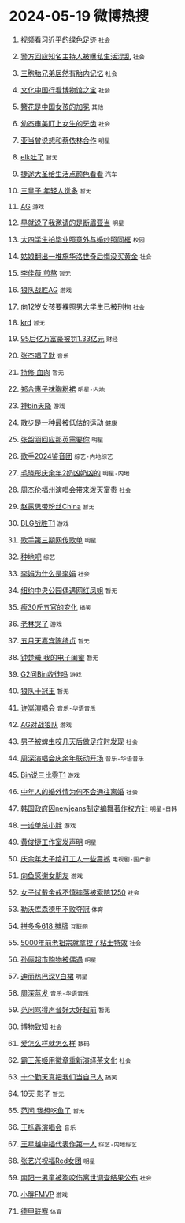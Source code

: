 # 2024-05-19 微博热搜 
1. [视频看习近平的绿色足迹](https://m.weibo.cn/search?containerid=100103type%3D1%26t%3D10%26q%3D%23%E8%A7%86%E9%A2%91%E7%9C%8B%E4%B9%A0%E8%BF%91%E5%B9%B3%E7%9A%84%E7%BB%BF%E8%89%B2%E8%B6%B3%E8%BF%B9%23&stream_entry_id=51&isnewpage=1&extparam=seat%3D1%26dgr%3D0%26filter_type%3Drealtimehot%26stream_entry_id%3D51%26c_type%3D51%26pos%3D0%26cate%3D10103%26q%3D%2523%25E8%25A7%2586%25E9%25A2%2591%25E7%259C%258B%25E4%25B9%25A0%25E8%25BF%2591%25E5%25B9%25B3%25E7%259A%2584%25E7%25BB%25BF%25E8%2589%25B2%25E8%25B6%25B3%25E8%25BF%25B9%2523%26display_time%3D1716055947%26pre_seqid%3D171605594784693000594) `社会` 

2. [警方回应知名主持人被曝私生活混乱](https://m.weibo.cn/search?containerid=100103type%3D1%26t%3D10%26q%3D%23%E8%AD%A6%E6%96%B9%E5%9B%9E%E5%BA%94%E7%9F%A5%E5%90%8D%E4%B8%BB%E6%8C%81%E4%BA%BA%E8%A2%AB%E6%9B%9D%E7%A7%81%E7%94%9F%E6%B4%BB%E6%B7%B7%E4%B9%B1%23&stream_entry_id=31&isnewpage=1&extparam=seat%3D1%26dgr%3D0%26flag%3D2%26realpos%3D1%26stream_entry_id%3D31%26filter_type%3Drealtimehot%26lcate%3D5001%26c_type%3D31%26cate%3D5001%26band_rank%3D1%26pos%3D0%26q%3D%2523%25E8%25AD%25A6%25E6%2596%25B9%25E5%259B%259E%25E5%25BA%2594%25E7%259F%25A5%25E5%2590%258D%25E4%25B8%25BB%25E6%258C%2581%25E4%25BA%25BA%25E8%25A2%25AB%25E6%259B%259D%25E7%25A7%2581%25E7%2594%259F%25E6%25B4%25BB%25E6%25B7%25B7%25E4%25B9%25B1%2523%26display_time%3D1716055947%26pre_seqid%3D171605594784693000594) `社会` 

3. [三胞胎兄弟居然有胎内记忆](https://m.weibo.cn/search?containerid=100103type%3D1%26t%3D10%26q%3D%23%E4%B8%89%E8%83%9E%E8%83%8E%E5%85%84%E5%BC%9F%E5%B1%85%E7%84%B6%E6%9C%89%E8%83%8E%E5%86%85%E8%AE%B0%E5%BF%86%23&stream_entry_id=31&isnewpage=1&extparam=seat%3D1%26dgr%3D0%26flag%3D2%26realpos%3D2%26stream_entry_id%3D31%26filter_type%3Drealtimehot%26lcate%3D5001%26c_type%3D31%26cate%3D5001%26band_rank%3D2%26pos%3D1%26q%3D%2523%25E4%25B8%2589%25E8%2583%259E%25E8%2583%258E%25E5%2585%2584%25E5%25BC%259F%25E5%25B1%2585%25E7%2584%25B6%25E6%259C%2589%25E8%2583%258E%25E5%2586%2585%25E8%25AE%25B0%25E5%25BF%2586%2523%26display_time%3D1716055947%26pre_seqid%3D171605594784693000594) `社会` 

4. [文化中国行看博物馆之宝](https://m.weibo.cn/search?containerid=100103type%3D1%26t%3D10%26q%3D%23%E6%96%87%E5%8C%96%E4%B8%AD%E5%9B%BD%E8%A1%8C%E7%9C%8B%E5%8D%9A%E7%89%A9%E9%A6%86%E4%B9%8B%E5%AE%9D%23&stream_entry_id=31&isnewpage=1&extparam=seat%3D1%26dgr%3D0%26flag%3D0%26realpos%3D3%26stream_entry_id%3D31%26filter_type%3Drealtimehot%26lcate%3D5001%26c_type%3D31%26cate%3D5001%26band_rank%3D3%26pos%3D2%26q%3D%2523%25E6%2596%2587%25E5%258C%2596%25E4%25B8%25AD%25E5%259B%25BD%25E8%25A1%258C%25E7%259C%258B%25E5%258D%259A%25E7%2589%25A9%25E9%25A6%2586%25E4%25B9%258B%25E5%25AE%259D%2523%26display_time%3D1716055947%26pre_seqid%3D171605594784693000594) `社会` 

5. [簪花是中国女孩的加冕](https://m.weibo.cn/search?containerid=100103type%3D1%26t%3D10%26q%3D%23%E7%B0%AA%E8%8A%B1%E6%98%AF%E4%B8%AD%E5%9B%BD%E5%A5%B3%E5%AD%A9%E7%9A%84%E5%8A%A0%E5%86%95%23&stream_entry_id=31&isnewpage=1&extparam=seat%3D1%26is_ad_pos%3D1%26adid%3D237194%26dgr%3D0%26topic_ad%3D1%26stream_entry_id%3D31%26filter_type%3Drealtimehot%26lcate%3D5001%26c_type%3D31%26cate%3D5001%26band_rank%3D4%26pos%3D3%26q%3D%2523%25E7%25B0%25AA%25E8%258A%25B1%25E6%2598%25AF%25E4%25B8%25AD%25E5%259B%25BD%25E5%25A5%25B3%25E5%25AD%25A9%25E7%259A%2584%25E5%258A%25A0%25E5%2586%2595%2523%26display_time%3D1716055947%26pre_seqid%3D171605594784693000594) `其他` 

6. [幼态审美盯上女生的牙齿](https://m.weibo.cn/search?containerid=100103type%3D1%26t%3D10%26q%3D%23%E5%B9%BC%E6%80%81%E5%AE%A1%E7%BE%8E%E7%9B%AF%E4%B8%8A%E5%A5%B3%E7%94%9F%E7%9A%84%E7%89%99%E9%BD%BF%23&stream_entry_id=31&isnewpage=1&extparam=seat%3D1%26dgr%3D0%26flag%3D2%26realpos%3D4%26stream_entry_id%3D31%26filter_type%3Drealtimehot%26lcate%3D5001%26c_type%3D31%26cate%3D5001%26band_rank%3D4%26pos%3D4%26q%3D%2523%25E5%25B9%25BC%25E6%2580%2581%25E5%25AE%25A1%25E7%25BE%258E%25E7%259B%25AF%25E4%25B8%258A%25E5%25A5%25B3%25E7%2594%259F%25E7%259A%2584%25E7%2589%2599%25E9%25BD%25BF%2523%26display_time%3D1716055947%26pre_seqid%3D171605594784693000594) `社会` 

7. [亚当曾说想和蔡依林合作](https://m.weibo.cn/search?containerid=100103type%3D1%26t%3D10%26q%3D%23%E4%BA%9A%E5%BD%93%E6%9B%BE%E8%AF%B4%E6%83%B3%E5%92%8C%E8%94%A1%E4%BE%9D%E6%9E%97%E5%90%88%E4%BD%9C%23&stream_entry_id=31&isnewpage=1&extparam=seat%3D1%26dgr%3D0%26flag%3D1%26realpos%3D5%26stream_entry_id%3D31%26filter_type%3Drealtimehot%26lcate%3D5001%26c_type%3D31%26cate%3D5001%26band_rank%3D5%26pos%3D5%26q%3D%2523%25E4%25BA%259A%25E5%25BD%2593%25E6%259B%25BE%25E8%25AF%25B4%25E6%2583%25B3%25E5%2592%258C%25E8%2594%25A1%25E4%25BE%259D%25E6%259E%2597%25E5%2590%2588%25E4%25BD%259C%2523%26display_time%3D1716055947%26pre_seqid%3D171605594784693000594) `明星` 

8. [elk吐了](https://m.weibo.cn/search?containerid=100103type%3D1%26t%3D10%26q%3Delk%E5%90%90%E4%BA%86&stream_entry_id=31&isnewpage=1&extparam=seat%3D1%26dgr%3D0%26flag%3D2%26realpos%3D6%26stream_entry_id%3D31%26filter_type%3Drealtimehot%26lcate%3D5001%26c_type%3D31%26cate%3D5001%26band_rank%3D6%26pos%3D6%26q%3Delk%25E5%2590%2590%25E4%25BA%2586%26display_time%3D1716055947%26pre_seqid%3D171605594784693000594) `暂无` 

9. [捷途大圣给生活点颜色看看](https://m.weibo.cn/search?containerid=100103type%3D1%26t%3D10%26q%3D%23%E6%8D%B7%E9%80%94%E5%A4%A7%E5%9C%A3%E7%BB%99%E7%94%9F%E6%B4%BB%E7%82%B9%E9%A2%9C%E8%89%B2%E7%9C%8B%E7%9C%8B%23&stream_entry_id=31&isnewpage=1&extparam=seat%3D1%26is_ad_pos%3D1%26adid%3D236985%26dgr%3D0%26topic_ad%3D1%26stream_entry_id%3D31%26filter_type%3Drealtimehot%26lcate%3D5001%26c_type%3D31%26cate%3D5001%26band_rank%3D7%26pos%3D7%26q%3D%2523%25E6%258D%25B7%25E9%2580%2594%25E5%25A4%25A7%25E5%259C%25A3%25E7%25BB%2599%25E7%2594%259F%25E6%25B4%25BB%25E7%2582%25B9%25E9%25A2%259C%25E8%2589%25B2%25E7%259C%258B%25E7%259C%258B%2523%26display_time%3D1716055947%26pre_seqid%3D171605594784693000594) `汽车` 

10. [三皇子 年轻人觉多](https://m.weibo.cn/search?containerid=100103type%3D1%26t%3D10%26q%3D%E4%B8%89%E7%9A%87%E5%AD%90+%E5%B9%B4%E8%BD%BB%E4%BA%BA%E8%A7%89%E5%A4%9A&stream_entry_id=31&isnewpage=1&extparam=seat%3D1%26dgr%3D0%26flag%3D1%26realpos%3D7%26stream_entry_id%3D31%26filter_type%3Drealtimehot%26lcate%3D5001%26c_type%3D31%26cate%3D5001%26band_rank%3D7%26pos%3D8%26q%3D%25E4%25B8%2589%25E7%259A%2587%25E5%25AD%2590%2520%25E5%25B9%25B4%25E8%25BD%25BB%25E4%25BA%25BA%25E8%25A7%2589%25E5%25A4%259A%26display_time%3D1716055947%26pre_seqid%3D171605594784693000594) `暂无` 

11. [AG](https://m.weibo.cn/search?containerid=100103type%3D1%26t%3D10%26q%3DAG&stream_entry_id=31&isnewpage=1&extparam=seat%3D1%26dgr%3D0%26flag%3D0%26realpos%3D8%26stream_entry_id%3D31%26filter_type%3Drealtimehot%26lcate%3D5001%26c_type%3D31%26cate%3D5001%26band_rank%3D8%26pos%3D9%26q%3DAG%26display_time%3D1716055947%26pre_seqid%3D171605594784693000594) `游戏` 

12. [早就说了我邀请的是断眉亚当](https://m.weibo.cn/search?containerid=100103type%3D1%26t%3D10%26q%3D%23%E6%97%A9%E5%B0%B1%E8%AF%B4%E4%BA%86%E6%88%91%E9%82%80%E8%AF%B7%E7%9A%84%E6%98%AF%E6%96%AD%E7%9C%89%E4%BA%9A%E5%BD%93%23&stream_entry_id=31&isnewpage=1&extparam=seat%3D1%26dgr%3D0%26flag%3D2%26realpos%3D9%26stream_entry_id%3D31%26filter_type%3Drealtimehot%26lcate%3D5001%26c_type%3D31%26cate%3D5001%26band_rank%3D9%26pos%3D10%26q%3D%2523%25E6%2597%25A9%25E5%25B0%25B1%25E8%25AF%25B4%25E4%25BA%2586%25E6%2588%2591%25E9%2582%2580%25E8%25AF%25B7%25E7%259A%2584%25E6%2598%25AF%25E6%2596%25AD%25E7%259C%2589%25E4%25BA%259A%25E5%25BD%2593%2523%26display_time%3D1716055947%26pre_seqid%3D171605594784693000594) `明星` 

13. [大四学生拍毕业照意外与婚纱照同框](https://m.weibo.cn/search?containerid=100103type%3D1%26t%3D10%26q%3D%23%E5%A4%A7%E5%9B%9B%E5%AD%A6%E7%94%9F%E6%8B%8D%E6%AF%95%E4%B8%9A%E7%85%A7%E6%84%8F%E5%A4%96%E4%B8%8E%E5%A9%9A%E7%BA%B1%E7%85%A7%E5%90%8C%E6%A1%86%23&stream_entry_id=31&isnewpage=1&extparam=seat%3D1%26dgr%3D0%26flag%3D32768%26realpos%3D10%26stream_entry_id%3D31%26filter_type%3Drealtimehot%26lcate%3D5001%26c_type%3D31%26cate%3D5001%26band_rank%3D10%26pos%3D11%26q%3D%2523%25E5%25A4%25A7%25E5%259B%259B%25E5%25AD%25A6%25E7%2594%259F%25E6%258B%258D%25E6%25AF%2595%25E4%25B8%259A%25E7%2585%25A7%25E6%2584%258F%25E5%25A4%2596%25E4%25B8%258E%25E5%25A9%259A%25E7%25BA%25B1%25E7%2585%25A7%25E5%2590%258C%25E6%25A1%2586%2523%26display_time%3D1716055947%26pre_seqid%3D171605594784693000594) `校园` 

14. [姑娘翻出一堆施华洛世奇后悔没买黄金](https://m.weibo.cn/search?containerid=100103type%3D1%26t%3D10%26q%3D%23%E5%A7%91%E5%A8%98%E7%BF%BB%E5%87%BA%E4%B8%80%E5%A0%86%E6%96%BD%E5%8D%8E%E6%B4%9B%E4%B8%96%E5%A5%87%E5%90%8E%E6%82%94%E6%B2%A1%E4%B9%B0%E9%BB%84%E9%87%91%23&stream_entry_id=31&isnewpage=1&extparam=seat%3D1%26dgr%3D0%26flag%3D1%26realpos%3D11%26stream_entry_id%3D31%26filter_type%3Drealtimehot%26lcate%3D5001%26c_type%3D31%26cate%3D5001%26band_rank%3D11%26pos%3D12%26q%3D%2523%25E5%25A7%2591%25E5%25A8%2598%25E7%25BF%25BB%25E5%2587%25BA%25E4%25B8%2580%25E5%25A0%2586%25E6%2596%25BD%25E5%258D%258E%25E6%25B4%259B%25E4%25B8%2596%25E5%25A5%2587%25E5%2590%258E%25E6%2582%2594%25E6%25B2%25A1%25E4%25B9%25B0%25E9%25BB%2584%25E9%2587%2591%2523%26display_time%3D1716055947%26pre_seqid%3D171605594784693000594) `社会` 

15. [李佳薇 煎熬](https://m.weibo.cn/search?containerid=100103type%3D1%26t%3D10%26q%3D%E6%9D%8E%E4%BD%B3%E8%96%87+%E7%85%8E%E7%86%AC&stream_entry_id=31&isnewpage=1&extparam=seat%3D1%26dgr%3D0%26flag%3D1%26realpos%3D12%26stream_entry_id%3D31%26filter_type%3Drealtimehot%26lcate%3D5001%26c_type%3D31%26cate%3D5001%26band_rank%3D12%26pos%3D13%26q%3D%25E6%259D%258E%25E4%25BD%25B3%25E8%2596%2587%2520%25E7%2585%258E%25E7%2586%25AC%26display_time%3D1716055947%26pre_seqid%3D171605594784693000594) `暂无` 

16. [狼队战胜AG](https://m.weibo.cn/search?containerid=100103type%3D1%26t%3D10%26q%3D%23%E7%8B%BC%E9%98%9F%E6%88%98%E8%83%9CAG%23&stream_entry_id=31&isnewpage=1&extparam=seat%3D1%26dgr%3D0%26flag%3D0%26realpos%3D13%26stream_entry_id%3D31%26filter_type%3Drealtimehot%26lcate%3D5001%26c_type%3D31%26cate%3D5001%26band_rank%3D13%26pos%3D14%26q%3D%2523%25E7%258B%25BC%25E9%2598%259F%25E6%2588%2598%25E8%2583%259CAG%2523%26display_time%3D1716055947%26pre_seqid%3D171605594784693000594) `游戏` 

17. [向12岁女孩要裸照男大学生已被刑拘](https://m.weibo.cn/search?containerid=100103type%3D1%26t%3D10%26q%3D%23%E5%90%9112%E5%B2%81%E5%A5%B3%E5%AD%A9%E8%A6%81%E8%A3%B8%E7%85%A7%E7%94%B7%E5%A4%A7%E5%AD%A6%E7%94%9F%E5%B7%B2%E8%A2%AB%E5%88%91%E6%8B%98%23&stream_entry_id=31&isnewpage=1&extparam=seat%3D1%26dgr%3D0%26flag%3D0%26realpos%3D14%26stream_entry_id%3D31%26filter_type%3Drealtimehot%26lcate%3D5001%26c_type%3D31%26cate%3D5001%26band_rank%3D14%26pos%3D15%26q%3D%2523%25E5%2590%259112%25E5%25B2%2581%25E5%25A5%25B3%25E5%25AD%25A9%25E8%25A6%2581%25E8%25A3%25B8%25E7%2585%25A7%25E7%2594%25B7%25E5%25A4%25A7%25E5%25AD%25A6%25E7%2594%259F%25E5%25B7%25B2%25E8%25A2%25AB%25E5%2588%2591%25E6%258B%2598%2523%26display_time%3D1716055947%26pre_seqid%3D171605594784693000594) `社会` 

18. [krd](https://m.weibo.cn/search?containerid=100103type%3D1%26t%3D10%26q%3Dkrd&stream_entry_id=31&isnewpage=1&extparam=seat%3D1%26dgr%3D0%26flag%3D0%26realpos%3D15%26stream_entry_id%3D31%26filter_type%3Drealtimehot%26lcate%3D5001%26c_type%3D31%26cate%3D5001%26band_rank%3D15%26pos%3D16%26q%3Dkrd%26display_time%3D1716055947%26pre_seqid%3D171605594784693000594) `暂无` 

19. [95后亿万富豪被罚1.33亿元](https://m.weibo.cn/search?containerid=100103type%3D1%26t%3D10%26q%3D%2395%E5%90%8E%E4%BA%BF%E4%B8%87%E5%AF%8C%E8%B1%AA%E8%A2%AB%E7%BD%9A1.33%E4%BA%BF%E5%85%83%23&stream_entry_id=31&isnewpage=1&extparam=seat%3D1%26dgr%3D0%26flag%3D2%26realpos%3D16%26stream_entry_id%3D31%26filter_type%3Drealtimehot%26lcate%3D5001%26c_type%3D31%26cate%3D5001%26band_rank%3D16%26pos%3D17%26q%3D%252395%25E5%2590%258E%25E4%25BA%25BF%25E4%25B8%2587%25E5%25AF%258C%25E8%25B1%25AA%25E8%25A2%25AB%25E7%25BD%259A1.33%25E4%25BA%25BF%25E5%2585%2583%2523%26display_time%3D1716055947%26pre_seqid%3D171605594784693000594) `财经` 

20. [张杰唱了默](https://m.weibo.cn/search?containerid=100103type%3D1%26t%3D10%26q%3D%23%E5%BC%A0%E6%9D%B0%E5%94%B1%E4%BA%86%E9%BB%98%23&stream_entry_id=31&isnewpage=1&extparam=seat%3D1%26dgr%3D0%26flag%3D0%26realpos%3D17%26stream_entry_id%3D31%26filter_type%3Drealtimehot%26lcate%3D5001%26c_type%3D31%26cate%3D5001%26band_rank%3D17%26pos%3D18%26q%3D%2523%25E5%25BC%25A0%25E6%259D%25B0%25E5%2594%25B1%25E4%25BA%2586%25E9%25BB%2598%2523%26display_time%3D1716055947%26pre_seqid%3D171605594784693000594) `音乐` 

21. [持修 血肉](https://m.weibo.cn/search?containerid=100103type%3D1%26t%3D10%26q%3D%E6%8C%81%E4%BF%AE+%E8%A1%80%E8%82%89&stream_entry_id=31&isnewpage=1&extparam=seat%3D1%26dgr%3D0%26flag%3D1%26realpos%3D18%26stream_entry_id%3D31%26filter_type%3Drealtimehot%26lcate%3D5001%26c_type%3D31%26cate%3D5001%26band_rank%3D18%26pos%3D19%26q%3D%25E6%258C%2581%25E4%25BF%25AE%2520%25E8%25A1%2580%25E8%2582%2589%26display_time%3D1716055947%26pre_seqid%3D171605594784693000594) `暂无` 

22. [郑合惠子抹胸粉裙](https://m.weibo.cn/search?containerid=100103type%3D1%26t%3D10%26q%3D%23%E9%83%91%E5%90%88%E6%83%A0%E5%AD%90%E6%8A%B9%E8%83%B8%E7%B2%89%E8%A3%99%23&stream_entry_id=31&isnewpage=1&extparam=seat%3D1%26dgr%3D0%26flag%3D1%26realpos%3D19%26stream_entry_id%3D31%26filter_type%3Drealtimehot%26lcate%3D5001%26c_type%3D31%26cate%3D5001%26band_rank%3D19%26pos%3D20%26q%3D%2523%25E9%2583%2591%25E5%2590%2588%25E6%2583%25A0%25E5%25AD%2590%25E6%258A%25B9%25E8%2583%25B8%25E7%25B2%2589%25E8%25A3%2599%2523%26display_time%3D1716055947%26pre_seqid%3D171605594784693000594) `明星-内地` 

23. [神bin天降](https://m.weibo.cn/search?containerid=100103type%3D1%26t%3D10%26q%3D%E7%A5%9Ebin%E5%A4%A9%E9%99%8D&stream_entry_id=31&isnewpage=1&extparam=seat%3D1%26dgr%3D0%26flag%3D0%26realpos%3D20%26stream_entry_id%3D31%26filter_type%3Drealtimehot%26lcate%3D5001%26c_type%3D31%26cate%3D5001%26band_rank%3D20%26pos%3D21%26q%3D%25E7%25A5%259Ebin%25E5%25A4%25A9%25E9%2599%258D%26display_time%3D1716055947%26pre_seqid%3D171605594784693000594) `游戏` 

24. [散步是一种最被低估的运动](https://m.weibo.cn/search?containerid=100103type%3D1%26t%3D10%26q%3D%23%E6%95%A3%E6%AD%A5%E6%98%AF%E4%B8%80%E7%A7%8D%E6%9C%80%E8%A2%AB%E4%BD%8E%E4%BC%B0%E7%9A%84%E8%BF%90%E5%8A%A8%23&stream_entry_id=31&isnewpage=1&extparam=seat%3D1%26dgr%3D0%26flag%3D1%26realpos%3D21%26stream_entry_id%3D31%26filter_type%3Drealtimehot%26lcate%3D5001%26c_type%3D31%26cate%3D5001%26band_rank%3D21%26pos%3D22%26q%3D%2523%25E6%2595%25A3%25E6%25AD%25A5%25E6%2598%25AF%25E4%25B8%2580%25E7%25A7%258D%25E6%259C%2580%25E8%25A2%25AB%25E4%25BD%258E%25E4%25BC%25B0%25E7%259A%2584%25E8%25BF%2590%25E5%258A%25A8%2523%26display_time%3D1716055947%26pre_seqid%3D171605594784693000594) `健康` 

25. [张韶涵回应那英需要你](https://m.weibo.cn/search?containerid=100103type%3D1%26t%3D10%26q%3D%23%E5%BC%A0%E9%9F%B6%E6%B6%B5%E5%9B%9E%E5%BA%94%E9%82%A3%E8%8B%B1%E9%9C%80%E8%A6%81%E4%BD%A0%23&stream_entry_id=31&isnewpage=1&extparam=seat%3D1%26dgr%3D0%26flag%3D2%26realpos%3D22%26stream_entry_id%3D31%26filter_type%3Drealtimehot%26lcate%3D5001%26c_type%3D31%26cate%3D5001%26band_rank%3D22%26pos%3D23%26q%3D%2523%25E5%25BC%25A0%25E9%259F%25B6%25E6%25B6%25B5%25E5%259B%259E%25E5%25BA%2594%25E9%2582%25A3%25E8%258B%25B1%25E9%259C%2580%25E8%25A6%2581%25E4%25BD%25A0%2523%26display_time%3D1716055947%26pre_seqid%3D171605594784693000594) `明星` 

26. [歌手2024鉴音团](https://m.weibo.cn/search?containerid=100103type%3D1%26t%3D10%26q%3D%E6%AD%8C%E6%89%8B2024%E9%89%B4%E9%9F%B3%E5%9B%A2&stream_entry_id=31&isnewpage=1&extparam=seat%3D1%26dgr%3D0%26flag%3D1%26realpos%3D23%26stream_entry_id%3D31%26filter_type%3Drealtimehot%26lcate%3D5001%26c_type%3D31%26cate%3D5001%26band_rank%3D23%26pos%3D24%26q%3D%25E6%25AD%258C%25E6%2589%258B2024%25E9%2589%25B4%25E9%259F%25B3%25E5%259B%25A2%26display_time%3D1716055947%26pre_seqid%3D171605594784693000594) `综艺-内地综艺` 

27. [毛晓彤庆余年2奶凶奶凶的](https://m.weibo.cn/search?containerid=100103type%3D1%26t%3D10%26q%3D%23%E6%AF%9B%E6%99%93%E5%BD%A4%E5%BA%86%E4%BD%99%E5%B9%B42%E5%A5%B6%E5%87%B6%E5%A5%B6%E5%87%B6%E7%9A%84%23&stream_entry_id=31&isnewpage=1&extparam=seat%3D1%26dgr%3D0%26flag%3D2%26realpos%3D24%26stream_entry_id%3D31%26filter_type%3Drealtimehot%26lcate%3D5001%26c_type%3D31%26cate%3D5001%26band_rank%3D24%26pos%3D25%26q%3D%2523%25E6%25AF%259B%25E6%2599%2593%25E5%25BD%25A4%25E5%25BA%2586%25E4%25BD%2599%25E5%25B9%25B42%25E5%25A5%25B6%25E5%2587%25B6%25E5%25A5%25B6%25E5%2587%25B6%25E7%259A%2584%2523%26display_time%3D1716055947%26pre_seqid%3D171605594784693000594) `明星-内地` 

28. [周杰伦福州演唱会带来泼天富贵](https://m.weibo.cn/search?containerid=100103type%3D1%26t%3D10%26q%3D%23%E5%91%A8%E6%9D%B0%E4%BC%A6%E7%A6%8F%E5%B7%9E%E6%BC%94%E5%94%B1%E4%BC%9A%E5%B8%A6%E6%9D%A5%E6%B3%BC%E5%A4%A9%E5%AF%8C%E8%B4%B5%23&stream_entry_id=31&isnewpage=1&extparam=seat%3D1%26dgr%3D0%26flag%3D0%26realpos%3D25%26stream_entry_id%3D31%26filter_type%3Drealtimehot%26lcate%3D5001%26c_type%3D31%26cate%3D5001%26band_rank%3D25%26pos%3D26%26q%3D%2523%25E5%2591%25A8%25E6%259D%25B0%25E4%25BC%25A6%25E7%25A6%258F%25E5%25B7%259E%25E6%25BC%2594%25E5%2594%25B1%25E4%25BC%259A%25E5%25B8%25A6%25E6%259D%25A5%25E6%25B3%25BC%25E5%25A4%25A9%25E5%25AF%258C%25E8%25B4%25B5%2523%26display_time%3D1716055947%26pre_seqid%3D171605594784693000594) `社会` 

29. [赵露思带粉丝China](https://m.weibo.cn/search?containerid=100103type%3D1%26t%3D10%26q%3D%23%E8%B5%B5%E9%9C%B2%E6%80%9D%E5%B8%A6%E7%B2%89%E4%B8%9DChina%23&stream_entry_id=31&isnewpage=1&extparam=seat%3D1%26dgr%3D0%26flag%3D0%26realpos%3D26%26stream_entry_id%3D31%26filter_type%3Drealtimehot%26lcate%3D5001%26c_type%3D31%26cate%3D5001%26band_rank%3D26%26pos%3D27%26q%3D%2523%25E8%25B5%25B5%25E9%259C%25B2%25E6%2580%259D%25E5%25B8%25A6%25E7%25B2%2589%25E4%25B8%259DChina%2523%26display_time%3D1716055947%26pre_seqid%3D171605594784693000594) `暂无` 

30. [BLG战胜T1](https://m.weibo.cn/search?containerid=100103type%3D1%26t%3D10%26q%3D%23BLG%E6%88%98%E8%83%9CT1%23&stream_entry_id=31&isnewpage=1&extparam=seat%3D1%26dgr%3D0%26flag%3D0%26realpos%3D27%26stream_entry_id%3D31%26filter_type%3Drealtimehot%26lcate%3D5001%26c_type%3D31%26cate%3D5001%26band_rank%3D27%26pos%3D28%26q%3D%2523BLG%25E6%2588%2598%25E8%2583%259CT1%2523%26display_time%3D1716055947%26pre_seqid%3D171605594784693000594) `游戏` 

31. [歌手第三期网传歌单](https://m.weibo.cn/search?containerid=100103type%3D1%26t%3D10%26q%3D%23%E6%AD%8C%E6%89%8B%E7%AC%AC%E4%B8%89%E6%9C%9F%E7%BD%91%E4%BC%A0%E6%AD%8C%E5%8D%95%23&stream_entry_id=31&isnewpage=1&extparam=seat%3D1%26dgr%3D0%26flag%3D0%26realpos%3D28%26stream_entry_id%3D31%26filter_type%3Drealtimehot%26lcate%3D5001%26c_type%3D31%26cate%3D5001%26band_rank%3D28%26pos%3D29%26q%3D%2523%25E6%25AD%258C%25E6%2589%258B%25E7%25AC%25AC%25E4%25B8%2589%25E6%259C%259F%25E7%25BD%2591%25E4%25BC%25A0%25E6%25AD%258C%25E5%258D%2595%2523%26display_time%3D1716055947%26pre_seqid%3D171605594784693000594) `明星` 

32. [种地吧](https://m.weibo.cn/search?containerid=100103type%3D1%26t%3D10%26q%3D%E7%A7%8D%E5%9C%B0%E5%90%A7&stream_entry_id=31&isnewpage=1&extparam=seat%3D1%26dgr%3D0%26flag%3D0%26realpos%3D29%26stream_entry_id%3D31%26filter_type%3Drealtimehot%26lcate%3D5001%26c_type%3D31%26cate%3D5001%26band_rank%3D29%26pos%3D30%26q%3D%25E7%25A7%258D%25E5%259C%25B0%25E5%2590%25A7%26display_time%3D1716055947%26pre_seqid%3D171605594784693000594) `综艺` 

33. [李娟为什么是李娟](https://m.weibo.cn/search?containerid=100103type%3D1%26t%3D10%26q%3D%23%E6%9D%8E%E5%A8%9F%E4%B8%BA%E4%BB%80%E4%B9%88%E6%98%AF%E6%9D%8E%E5%A8%9F%23&stream_entry_id=31&isnewpage=1&extparam=seat%3D1%26dgr%3D0%26flag%3D0%26realpos%3D30%26stream_entry_id%3D31%26filter_type%3Drealtimehot%26lcate%3D5001%26c_type%3D31%26cate%3D5001%26band_rank%3D30%26pos%3D31%26q%3D%2523%25E6%259D%258E%25E5%25A8%259F%25E4%25B8%25BA%25E4%25BB%2580%25E4%25B9%2588%25E6%2598%25AF%25E6%259D%258E%25E5%25A8%259F%2523%26display_time%3D1716055947%26pre_seqid%3D171605594784693000594) `社会` 

34. [纽约中央公园偶遇网红凤姐](https://m.weibo.cn/search?containerid=100103type%3D1%26t%3D10%26q%3D%23%E7%BA%BD%E7%BA%A6%E4%B8%AD%E5%A4%AE%E5%85%AC%E5%9B%AD%E5%81%B6%E9%81%87%E7%BD%91%E7%BA%A2%E5%87%A4%E5%A7%90%23&stream_entry_id=31&isnewpage=1&extparam=seat%3D1%26dgr%3D0%26flag%3D1%26realpos%3D31%26stream_entry_id%3D31%26filter_type%3Drealtimehot%26lcate%3D5001%26c_type%3D31%26cate%3D5001%26band_rank%3D31%26pos%3D32%26q%3D%2523%25E7%25BA%25BD%25E7%25BA%25A6%25E4%25B8%25AD%25E5%25A4%25AE%25E5%2585%25AC%25E5%259B%25AD%25E5%2581%25B6%25E9%2581%2587%25E7%25BD%2591%25E7%25BA%25A2%25E5%2587%25A4%25E5%25A7%2590%2523%26display_time%3D1716055947%26pre_seqid%3D171605594784693000594) `暂无` 

35. [瘦30斤五官的变化](https://m.weibo.cn/search?containerid=100103type%3D1%26t%3D10%26q%3D%23%E7%98%A630%E6%96%A4%E4%BA%94%E5%AE%98%E7%9A%84%E5%8F%98%E5%8C%96%23&stream_entry_id=31&isnewpage=1&extparam=seat%3D1%26dgr%3D0%26flag%3D0%26realpos%3D32%26stream_entry_id%3D31%26filter_type%3Drealtimehot%26lcate%3D5001%26c_type%3D31%26cate%3D5001%26band_rank%3D32%26pos%3D33%26q%3D%2523%25E7%2598%25A630%25E6%2596%25A4%25E4%25BA%2594%25E5%25AE%2598%25E7%259A%2584%25E5%258F%2598%25E5%258C%2596%2523%26display_time%3D1716055947%26pre_seqid%3D171605594784693000594) `搞笑` 

36. [老林哭了](https://m.weibo.cn/search?containerid=100103type%3D1%26t%3D10%26q%3D%E8%80%81%E6%9E%97%E5%93%AD%E4%BA%86&stream_entry_id=31&isnewpage=1&extparam=seat%3D1%26dgr%3D0%26flag%3D0%26realpos%3D33%26stream_entry_id%3D31%26filter_type%3Drealtimehot%26lcate%3D5001%26c_type%3D31%26cate%3D5001%26band_rank%3D33%26pos%3D34%26q%3D%25E8%2580%2581%25E6%259E%2597%25E5%2593%25AD%25E4%25BA%2586%26display_time%3D1716055947%26pre_seqid%3D171605594784693000594) `游戏` 

37. [五月天嘉宾陈绮贞](https://m.weibo.cn/search?containerid=100103type%3D1%26t%3D10%26q%3D%E4%BA%94%E6%9C%88%E5%A4%A9%E5%98%89%E5%AE%BE%E9%99%88%E7%BB%AE%E8%B4%9E&stream_entry_id=31&isnewpage=1&extparam=seat%3D1%26dgr%3D0%26flag%3D0%26realpos%3D34%26stream_entry_id%3D31%26filter_type%3Drealtimehot%26lcate%3D5001%26c_type%3D31%26cate%3D5001%26band_rank%3D34%26pos%3D35%26q%3D%25E4%25BA%2594%25E6%259C%2588%25E5%25A4%25A9%25E5%2598%2589%25E5%25AE%25BE%25E9%2599%2588%25E7%25BB%25AE%25E8%25B4%259E%26display_time%3D1716055947%26pre_seqid%3D171605594784693000594) `暂无` 

38. [钟楚曦 我的电子闺蜜](https://m.weibo.cn/search?containerid=100103type%3D1%26t%3D10%26q%3D%E9%92%9F%E6%A5%9A%E6%9B%A6+%E6%88%91%E7%9A%84%E7%94%B5%E5%AD%90%E9%97%BA%E8%9C%9C&stream_entry_id=31&isnewpage=1&extparam=seat%3D1%26dgr%3D0%26flag%3D0%26realpos%3D35%26stream_entry_id%3D31%26filter_type%3Drealtimehot%26lcate%3D5001%26c_type%3D31%26cate%3D5001%26band_rank%3D35%26pos%3D36%26q%3D%25E9%2592%259F%25E6%25A5%259A%25E6%259B%25A6%2520%25E6%2588%2591%25E7%259A%2584%25E7%2594%25B5%25E5%25AD%2590%25E9%2597%25BA%25E8%259C%259C%26display_time%3D1716055947%26pre_seqid%3D171605594784693000594) `暂无` 

39. [G2问Bin收徒吗](https://m.weibo.cn/search?containerid=100103type%3D1%26t%3D10%26q%3D%23G2%E9%97%AEBin%E6%94%B6%E5%BE%92%E5%90%97%23&stream_entry_id=31&isnewpage=1&extparam=seat%3D1%26dgr%3D0%26flag%3D0%26realpos%3D36%26stream_entry_id%3D31%26filter_type%3Drealtimehot%26lcate%3D5001%26c_type%3D31%26cate%3D5001%26band_rank%3D36%26pos%3D37%26q%3D%2523G2%25E9%2597%25AEBin%25E6%2594%25B6%25E5%25BE%2592%25E5%2590%2597%2523%26display_time%3D1716055947%26pre_seqid%3D171605594784693000594) `游戏` 

40. [狼队十冠王](https://m.weibo.cn/search?containerid=100103type%3D1%26t%3D10%26q%3D%23%E7%8B%BC%E9%98%9F%E5%8D%81%E5%86%A0%E7%8E%8B%23&stream_entry_id=31&isnewpage=1&extparam=seat%3D1%26dgr%3D0%26flag%3D0%26realpos%3D37%26stream_entry_id%3D31%26filter_type%3Drealtimehot%26lcate%3D5001%26c_type%3D31%26cate%3D5001%26band_rank%3D37%26pos%3D38%26q%3D%2523%25E7%258B%25BC%25E9%2598%259F%25E5%258D%2581%25E5%2586%25A0%25E7%258E%258B%2523%26display_time%3D1716055947%26pre_seqid%3D171605594784693000594) `暂无` 

41. [许嵩演唱会](https://m.weibo.cn/search?containerid=100103type%3D1%26t%3D10%26q%3D%E8%AE%B8%E5%B5%A9%E6%BC%94%E5%94%B1%E4%BC%9A&stream_entry_id=31&isnewpage=1&extparam=seat%3D1%26dgr%3D0%26flag%3D0%26realpos%3D38%26stream_entry_id%3D31%26filter_type%3Drealtimehot%26lcate%3D5001%26c_type%3D31%26cate%3D5001%26band_rank%3D38%26pos%3D39%26q%3D%25E8%25AE%25B8%25E5%25B5%25A9%25E6%25BC%2594%25E5%2594%25B1%25E4%25BC%259A%26display_time%3D1716055947%26pre_seqid%3D171605594784693000594) `音乐-华语音乐` 

42. [AG对战狼队](https://m.weibo.cn/search?containerid=100103type%3D1%26t%3D10%26q%3D%23AG%E5%AF%B9%E6%88%98%E7%8B%BC%E9%98%9F%23&stream_entry_id=31&isnewpage=1&extparam=seat%3D1%26dgr%3D0%26flag%3D0%26realpos%3D39%26stream_entry_id%3D31%26filter_type%3Drealtimehot%26lcate%3D5001%26c_type%3D31%26cate%3D5001%26band_rank%3D39%26pos%3D40%26q%3D%2523AG%25E5%25AF%25B9%25E6%2588%2598%25E7%258B%25BC%25E9%2598%259F%2523%26display_time%3D1716055947%26pre_seqid%3D171605594784693000594) `游戏` 

43. [男子被蜱虫咬几天后做足疗时发现](https://m.weibo.cn/search?containerid=100103type%3D1%26t%3D10%26q%3D%23%E7%94%B7%E5%AD%90%E8%A2%AB%E8%9C%B1%E8%99%AB%E5%92%AC%E5%87%A0%E5%A4%A9%E5%90%8E%E5%81%9A%E8%B6%B3%E7%96%97%E6%97%B6%E5%8F%91%E7%8E%B0%23&stream_entry_id=31&isnewpage=1&extparam=seat%3D1%26dgr%3D0%26flag%3D0%26realpos%3D40%26stream_entry_id%3D31%26filter_type%3Drealtimehot%26lcate%3D5001%26c_type%3D31%26cate%3D5001%26band_rank%3D40%26pos%3D41%26q%3D%2523%25E7%2594%25B7%25E5%25AD%2590%25E8%25A2%25AB%25E8%259C%25B1%25E8%2599%25AB%25E5%2592%25AC%25E5%2587%25A0%25E5%25A4%25A9%25E5%2590%258E%25E5%2581%259A%25E8%25B6%25B3%25E7%2596%2597%25E6%2597%25B6%25E5%258F%2591%25E7%258E%25B0%2523%26display_time%3D1716055947%26pre_seqid%3D171605594784693000594) `社会` 

44. [周深演唱会庆余年联动开场](https://m.weibo.cn/search?containerid=100103type%3D1%26t%3D10%26q%3D%23%E5%91%A8%E6%B7%B1%E6%BC%94%E5%94%B1%E4%BC%9A%E5%BA%86%E4%BD%99%E5%B9%B4%E8%81%94%E5%8A%A8%E5%BC%80%E5%9C%BA%23&stream_entry_id=31&isnewpage=1&extparam=seat%3D1%26dgr%3D0%26flag%3D0%26realpos%3D41%26stream_entry_id%3D31%26filter_type%3Drealtimehot%26lcate%3D5001%26c_type%3D31%26cate%3D5001%26band_rank%3D41%26pos%3D42%26q%3D%2523%25E5%2591%25A8%25E6%25B7%25B1%25E6%25BC%2594%25E5%2594%25B1%25E4%25BC%259A%25E5%25BA%2586%25E4%25BD%2599%25E5%25B9%25B4%25E8%2581%2594%25E5%258A%25A8%25E5%25BC%2580%25E5%259C%25BA%2523%26display_time%3D1716055947%26pre_seqid%3D171605594784693000594) `音乐-华语音乐` 

45. [Bin说三比零T1](https://m.weibo.cn/search?containerid=100103type%3D1%26t%3D10%26q%3D%23Bin%E8%AF%B4%E4%B8%89%E6%AF%94%E9%9B%B6T1%23&stream_entry_id=31&isnewpage=1&extparam=seat%3D1%26dgr%3D0%26flag%3D0%26realpos%3D42%26stream_entry_id%3D31%26filter_type%3Drealtimehot%26lcate%3D5001%26c_type%3D31%26cate%3D5001%26band_rank%3D42%26pos%3D43%26q%3D%2523Bin%25E8%25AF%25B4%25E4%25B8%2589%25E6%25AF%2594%25E9%259B%25B6T1%2523%26display_time%3D1716055947%26pre_seqid%3D171605594784693000594) `游戏` 

46. [中年人的婚外情为何不会通往离婚](https://m.weibo.cn/search?containerid=100103type%3D1%26t%3D10%26q%3D%23%E4%B8%AD%E5%B9%B4%E4%BA%BA%E7%9A%84%E5%A9%9A%E5%A4%96%E6%83%85%E4%B8%BA%E4%BD%95%E4%B8%8D%E4%BC%9A%E9%80%9A%E5%BE%80%E7%A6%BB%E5%A9%9A%23&stream_entry_id=31&isnewpage=1&extparam=seat%3D1%26dgr%3D0%26flag%3D0%26realpos%3D43%26stream_entry_id%3D31%26filter_type%3Drealtimehot%26lcate%3D5001%26c_type%3D31%26cate%3D5001%26band_rank%3D43%26pos%3D44%26q%3D%2523%25E4%25B8%25AD%25E5%25B9%25B4%25E4%25BA%25BA%25E7%259A%2584%25E5%25A9%259A%25E5%25A4%2596%25E6%2583%2585%25E4%25B8%25BA%25E4%25BD%2595%25E4%25B8%258D%25E4%25BC%259A%25E9%2580%259A%25E5%25BE%2580%25E7%25A6%25BB%25E5%25A9%259A%2523%26display_time%3D1716055947%26pre_seqid%3D171605594784693000594) `社会` 

47. [韩国政府因newjeans制定编舞著作权方针](https://m.weibo.cn/search?containerid=100103type%3D1%26t%3D10%26q%3D%23%E9%9F%A9%E5%9B%BD%E6%94%BF%E5%BA%9C%E5%9B%A0newjeans%E5%88%B6%E5%AE%9A%E7%BC%96%E8%88%9E%E8%91%97%E4%BD%9C%E6%9D%83%E6%96%B9%E9%92%88%23&stream_entry_id=31&isnewpage=1&extparam=seat%3D1%26dgr%3D0%26flag%3D0%26realpos%3D44%26stream_entry_id%3D31%26filter_type%3Drealtimehot%26lcate%3D5001%26c_type%3D31%26cate%3D5001%26band_rank%3D44%26pos%3D45%26q%3D%2523%25E9%259F%25A9%25E5%259B%25BD%25E6%2594%25BF%25E5%25BA%259C%25E5%259B%25A0newjeans%25E5%2588%25B6%25E5%25AE%259A%25E7%25BC%2596%25E8%2588%259E%25E8%2591%2597%25E4%25BD%259C%25E6%259D%2583%25E6%2596%25B9%25E9%2592%2588%2523%26display_time%3D1716055947%26pre_seqid%3D171605594784693000594) `明星-日韩` 

48. [一诺单杀小胖](https://m.weibo.cn/search?containerid=100103type%3D1%26t%3D10%26q%3D%23%E4%B8%80%E8%AF%BA%E5%8D%95%E6%9D%80%E5%B0%8F%E8%83%96%23&stream_entry_id=31&isnewpage=1&extparam=seat%3D1%26dgr%3D0%26flag%3D0%26realpos%3D45%26stream_entry_id%3D31%26filter_type%3Drealtimehot%26lcate%3D5001%26c_type%3D31%26cate%3D5001%26band_rank%3D45%26pos%3D46%26q%3D%2523%25E4%25B8%2580%25E8%25AF%25BA%25E5%258D%2595%25E6%259D%2580%25E5%25B0%258F%25E8%2583%2596%2523%26display_time%3D1716055947%26pre_seqid%3D171605594784693000594) `游戏` 

49. [黄俊捷工作室发声明](https://m.weibo.cn/search?containerid=100103type%3D1%26t%3D10%26q%3D%23%E9%BB%84%E4%BF%8A%E6%8D%B7%E5%B7%A5%E4%BD%9C%E5%AE%A4%E5%8F%91%E5%A3%B0%E6%98%8E%23&stream_entry_id=31&isnewpage=1&extparam=seat%3D1%26dgr%3D0%26flag%3D0%26realpos%3D46%26stream_entry_id%3D31%26filter_type%3Drealtimehot%26lcate%3D5001%26c_type%3D31%26cate%3D5001%26band_rank%3D46%26pos%3D47%26q%3D%2523%25E9%25BB%2584%25E4%25BF%258A%25E6%258D%25B7%25E5%25B7%25A5%25E4%25BD%259C%25E5%25AE%25A4%25E5%258F%2591%25E5%25A3%25B0%25E6%2598%258E%2523%26display_time%3D1716055947%26pre_seqid%3D171605594784693000594) `明星` 

50. [庆余年太子给打工人一些震撼](https://m.weibo.cn/search?containerid=100103type%3D1%26t%3D10%26q%3D%23%E5%BA%86%E4%BD%99%E5%B9%B4%E5%A4%AA%E5%AD%90%E7%BB%99%E6%89%93%E5%B7%A5%E4%BA%BA%E4%B8%80%E4%BA%9B%E9%9C%87%E6%92%BC%23&stream_entry_id=31&isnewpage=1&extparam=seat%3D1%26dgr%3D0%26flag%3D0%26realpos%3D47%26stream_entry_id%3D31%26filter_type%3Drealtimehot%26lcate%3D5001%26c_type%3D31%26cate%3D5001%26band_rank%3D47%26pos%3D48%26q%3D%2523%25E5%25BA%2586%25E4%25BD%2599%25E5%25B9%25B4%25E5%25A4%25AA%25E5%25AD%2590%25E7%25BB%2599%25E6%2589%2593%25E5%25B7%25A5%25E4%25BA%25BA%25E4%25B8%2580%25E4%25BA%259B%25E9%259C%2587%25E6%2592%25BC%2523%26display_time%3D1716055947%26pre_seqid%3D171605594784693000594) `电视剧-国产剧` 

51. [向鱼感谢女朋友](https://m.weibo.cn/search?containerid=100103type%3D1%26t%3D10%26q%3D%23%E5%90%91%E9%B1%BC%E6%84%9F%E8%B0%A2%E5%A5%B3%E6%9C%8B%E5%8F%8B%23&stream_entry_id=31&isnewpage=1&extparam=seat%3D1%26dgr%3D0%26flag%3D0%26realpos%3D48%26stream_entry_id%3D31%26filter_type%3Drealtimehot%26lcate%3D5001%26c_type%3D31%26cate%3D5001%26band_rank%3D48%26pos%3D49%26q%3D%2523%25E5%2590%2591%25E9%25B1%25BC%25E6%2584%259F%25E8%25B0%25A2%25E5%25A5%25B3%25E6%259C%258B%25E5%258F%258B%2523%26display_time%3D1716055947%26pre_seqid%3D171605594784693000594) `游戏` 

52. [女子试戴金戒不慎摔落被索赔1250](https://m.weibo.cn/search?containerid=100103type%3D1%26t%3D10%26q%3D%23%E5%A5%B3%E5%AD%90%E8%AF%95%E6%88%B4%E9%87%91%E6%88%92%E4%B8%8D%E6%85%8E%E6%91%94%E8%90%BD%E8%A2%AB%E7%B4%A2%E8%B5%941250%23&stream_entry_id=31&isnewpage=1&extparam=seat%3D1%26dgr%3D0%26flag%3D0%26realpos%3D49%26stream_entry_id%3D31%26filter_type%3Drealtimehot%26lcate%3D5001%26c_type%3D31%26cate%3D5001%26band_rank%3D49%26pos%3D50%26q%3D%2523%25E5%25A5%25B3%25E5%25AD%2590%25E8%25AF%2595%25E6%2588%25B4%25E9%2587%2591%25E6%2588%2592%25E4%25B8%258D%25E6%2585%258E%25E6%2591%2594%25E8%2590%25BD%25E8%25A2%25AB%25E7%25B4%25A2%25E8%25B5%25941250%2523%26display_time%3D1716055947%26pre_seqid%3D171605594784693000594) `社会` 

53. [勒沃库森德甲不败夺冠](https://m.weibo.cn/search?containerid=100103type%3D1%26t%3D10%26q%3D%23%E5%8B%92%E6%B2%83%E5%BA%93%E6%A3%AE%E5%BE%B7%E7%94%B2%E4%B8%8D%E8%B4%A5%E5%A4%BA%E5%86%A0%23&stream_entry_id=31&isnewpage=1&extparam=seat%3D1%26dgr%3D0%26flag%3D0%26realpos%3D50%26stream_entry_id%3D31%26filter_type%3Drealtimehot%26lcate%3D5001%26c_type%3D31%26cate%3D5001%26band_rank%3D50%26pos%3D51%26q%3D%2523%25E5%258B%2592%25E6%25B2%2583%25E5%25BA%2593%25E6%25A3%25AE%25E5%25BE%25B7%25E7%2594%25B2%25E4%25B8%258D%25E8%25B4%25A5%25E5%25A4%25BA%25E5%2586%25A0%2523%26display_time%3D1716055947%26pre_seqid%3D171605594784693000594) `体育` 

54. [拼多多618 摊牌](https://m.weibo.cn/search?containerid=100103type%3D1%26t%3D10%26q%3D%23%E6%8B%BC%E5%A4%9A%E5%A4%9A618+%E6%91%8A%E7%89%8C%23&stream_entry_id=31&isnewpage=1&extparam=seat%3D1%26dgr%3D0%26adid%3D237172%26cate%3D5001%26is_ad_pos%3D1%26stream_entry_id%3D31%26filter_type%3Drealtimehot%26lcate%3D5001%26c_type%3D31%26q%3D%2523%25E6%258B%25BC%25E5%25A4%259A%25E5%25A4%259A618%2520%25E6%2591%258A%25E7%2589%258C%2523%26topic_ad%3D1%26pos%3D3%26band_rank%3D4%26display_time%3D1716052108%26pre_seqid%3D171605210799600563213) `互联网` 

55. [5000年前老祖宗就拿捏了粘土特效](https://m.weibo.cn/search?containerid=100103type%3D1%26t%3D10%26q%3D%235000%E5%B9%B4%E5%89%8D%E8%80%81%E7%A5%96%E5%AE%97%E5%B0%B1%E6%8B%BF%E6%8D%8F%E4%BA%86%E7%B2%98%E5%9C%9F%E7%89%B9%E6%95%88%23&stream_entry_id=31&isnewpage=1&extparam=seat%3D1%26dgr%3D0%26cate%3D5001%26flag%3D32768%26stream_entry_id%3D31%26realpos%3D10%26filter_type%3Drealtimehot%26lcate%3D5001%26c_type%3D31%26q%3D%25235000%25E5%25B9%25B4%25E5%2589%258D%25E8%2580%2581%25E7%25A5%2596%25E5%25AE%2597%25E5%25B0%25B1%25E6%258B%25BF%25E6%258D%258F%25E4%25BA%2586%25E7%25B2%2598%25E5%259C%259F%25E7%2589%25B9%25E6%2595%2588%2523%26pos%3D10%26band_rank%3D10%26display_time%3D1716052108%26pre_seqid%3D171605210799600563213) `社会` 

56. [孙俪超市购物被偶遇](https://m.weibo.cn/search?containerid=100103type%3D1%26t%3D10%26q%3D%23%E5%AD%99%E4%BF%AA%E8%B6%85%E5%B8%82%E8%B4%AD%E7%89%A9%E8%A2%AB%E5%81%B6%E9%81%87%23&stream_entry_id=31&isnewpage=1&extparam=seat%3D1%26dgr%3D0%26cate%3D5001%26flag%3D0%26stream_entry_id%3D31%26realpos%3D42%26filter_type%3Drealtimehot%26lcate%3D5001%26c_type%3D31%26q%3D%2523%25E5%25AD%2599%25E4%25BF%25AA%25E8%25B6%2585%25E5%25B8%2582%25E8%25B4%25AD%25E7%2589%25A9%25E8%25A2%25AB%25E5%2581%25B6%25E9%2581%2587%2523%26pos%3D42%26band_rank%3D42%26display_time%3D1716052108%26pre_seqid%3D171605210799600563213) `明星` 

57. [迪丽热巴深V白裙](https://m.weibo.cn/search?containerid=100103type%3D1%26t%3D10%26q%3D%23%E8%BF%AA%E4%B8%BD%E7%83%AD%E5%B7%B4%E6%B7%B1V%E7%99%BD%E8%A3%99%23&stream_entry_id=31&isnewpage=1&extparam=seat%3D1%26dgr%3D0%26cate%3D5001%26flag%3D0%26stream_entry_id%3D31%26realpos%3D44%26filter_type%3Drealtimehot%26lcate%3D5001%26c_type%3D31%26q%3D%2523%25E8%25BF%25AA%25E4%25B8%25BD%25E7%2583%25AD%25E5%25B7%25B4%25E6%25B7%25B1V%25E7%2599%25BD%25E8%25A3%2599%2523%26pos%3D44%26band_rank%3D44%26display_time%3D1716052108%26pre_seqid%3D171605210799600563213) `明星` 

58. [周深蓝发](https://m.weibo.cn/search?containerid=100103type%3D1%26t%3D10%26q%3D%23%E5%91%A8%E6%B7%B1%E8%93%9D%E5%8F%91%23&stream_entry_id=31&isnewpage=1&extparam=seat%3D1%26dgr%3D0%26cate%3D5001%26flag%3D0%26stream_entry_id%3D31%26realpos%3D46%26filter_type%3Drealtimehot%26lcate%3D5001%26c_type%3D31%26q%3D%2523%25E5%2591%25A8%25E6%25B7%25B1%25E8%2593%259D%25E5%258F%2591%2523%26pos%3D46%26band_rank%3D46%26display_time%3D1716052108%26pre_seqid%3D171605210799600563213) `音乐-华语音乐` 

59. [范闲骂得声音好大好超前](https://m.weibo.cn/search?containerid=100103type%3D1%26t%3D10%26q%3D%E8%8C%83%E9%97%B2%E9%AA%82%E5%BE%97%E5%A3%B0%E9%9F%B3%E5%A5%BD%E5%A4%A7%E5%A5%BD%E8%B6%85%E5%89%8D&stream_entry_id=31&isnewpage=1&extparam=seat%3D1%26dgr%3D0%26cate%3D5001%26flag%3D0%26stream_entry_id%3D31%26realpos%3D50%26filter_type%3Drealtimehot%26lcate%3D5001%26c_type%3D31%26q%3D%25E8%258C%2583%25E9%2597%25B2%25E9%25AA%2582%25E5%25BE%2597%25E5%25A3%25B0%25E9%259F%25B3%25E5%25A5%25BD%25E5%25A4%25A7%25E5%25A5%25BD%25E8%25B6%2585%25E5%2589%258D%26pos%3D50%26band_rank%3D50%26display_time%3D1716052108%26pre_seqid%3D171605210799600563213) `暂无` 

60. [博物致知](https://m.weibo.cn/search?containerid=100103type%3D1%26t%3D10%26q%3D%23%E5%8D%9A%E7%89%A9%E8%87%B4%E7%9F%A5%23&stream_entry_id=51&isnewpage=1&extparam=seat%3D1%26dgr%3D0%26filter_type%3Drealtimehot%26stream_entry_id%3D51%26c_type%3D51%26pos%3D0%26cate%3D10103%26q%3D%2523%25E5%258D%259A%25E7%2589%25A9%25E8%2587%25B4%25E7%259F%25A5%2523%26display_time%3D1716048647%26pre_seqid%3D1716048647771016258176) `社会` 

61. [爱怎么样就怎么样](https://m.weibo.cn/search?containerid=100103type%3D1%26t%3D10%26q%3D%23%E7%88%B1%E6%80%8E%E4%B9%88%E6%A0%B7%E5%B0%B1%E6%80%8E%E4%B9%88%E6%A0%B7%23&stream_entry_id=31&isnewpage=1&extparam=seat%3D1%26is_ad_pos%3D1%26adid%3D236827%26dgr%3D0%26topic_ad%3D1%26stream_entry_id%3D31%26filter_type%3Drealtimehot%26lcate%3D5001%26c_type%3D31%26cate%3D5001%26band_rank%3D4%26pos%3D3%26q%3D%2523%25E7%2588%25B1%25E6%2580%258E%25E4%25B9%2588%25E6%25A0%25B7%25E5%25B0%25B1%25E6%2580%258E%25E4%25B9%2588%25E6%25A0%25B7%2523%26display_time%3D1716048647%26pre_seqid%3D1716048647771016258176) `数码` 

62. [霸王茶姬用徽章重新演绎茶文化](https://m.weibo.cn/search?containerid=100103type%3D1%26t%3D10%26q%3D%23%E9%9C%B8%E7%8E%8B%E8%8C%B6%E5%A7%AC%E7%94%A8%E5%BE%BD%E7%AB%A0%E9%87%8D%E6%96%B0%E6%BC%94%E7%BB%8E%E8%8C%B6%E6%96%87%E5%8C%96%23&stream_entry_id=31&isnewpage=1&extparam=seat%3D1%26is_ad_pos%3D1%26adid%3D237119%26dgr%3D0%26topic_ad%3D1%26stream_entry_id%3D31%26filter_type%3Drealtimehot%26lcate%3D5001%26c_type%3D31%26cate%3D5001%26band_rank%3D7%26pos%3D7%26q%3D%2523%25E9%259C%25B8%25E7%258E%258B%25E8%258C%25B6%25E5%25A7%25AC%25E7%2594%25A8%25E5%25BE%25BD%25E7%25AB%25A0%25E9%2587%258D%25E6%2596%25B0%25E6%25BC%2594%25E7%25BB%258E%25E8%258C%25B6%25E6%2596%2587%25E5%258C%2596%2523%26display_time%3D1716048647%26pre_seqid%3D1716048647771016258176) `社会` 

63. [十个勤天真把我们当自己人](https://m.weibo.cn/search?containerid=100103type%3D1%26t%3D10%26q%3D%23%E5%8D%81%E4%B8%AA%E5%8B%A4%E5%A4%A9%E7%9C%9F%E6%8A%8A%E6%88%91%E4%BB%AC%E5%BD%93%E8%87%AA%E5%B7%B1%E4%BA%BA%23&stream_entry_id=31&isnewpage=1&extparam=seat%3D1%26dgr%3D0%26flag%3D1%26realpos%3D35%26stream_entry_id%3D31%26filter_type%3Drealtimehot%26lcate%3D5001%26c_type%3D31%26cate%3D5001%26band_rank%3D35%26pos%3D36%26q%3D%2523%25E5%258D%2581%25E4%25B8%25AA%25E5%258B%25A4%25E5%25A4%25A9%25E7%259C%259F%25E6%258A%258A%25E6%2588%2591%25E4%25BB%25AC%25E5%25BD%2593%25E8%2587%25AA%25E5%25B7%25B1%25E4%25BA%25BA%2523%26display_time%3D1716048647%26pre_seqid%3D1716048647771016258176) `搞笑` 

64. [19天 影子](https://m.weibo.cn/search?containerid=100103type%3D1%26t%3D10%26q%3D19%E5%A4%A9+%E5%BD%B1%E5%AD%90&stream_entry_id=31&isnewpage=1&extparam=seat%3D1%26dgr%3D0%26flag%3D1%26realpos%3D38%26stream_entry_id%3D31%26filter_type%3Drealtimehot%26lcate%3D5001%26c_type%3D31%26cate%3D5001%26band_rank%3D38%26pos%3D39%26q%3D19%25E5%25A4%25A9%2520%25E5%25BD%25B1%25E5%25AD%2590%26display_time%3D1716048647%26pre_seqid%3D1716048647771016258176) `暂无` 

65. [范闲 我想吃鱼了](https://m.weibo.cn/search?containerid=100103type%3D1%26t%3D10%26q%3D%E8%8C%83%E9%97%B2+%E6%88%91%E6%83%B3%E5%90%83%E9%B1%BC%E4%BA%86&stream_entry_id=31&isnewpage=1&extparam=seat%3D1%26dgr%3D0%26flag%3D0%26realpos%3D40%26stream_entry_id%3D31%26filter_type%3Drealtimehot%26lcate%3D5001%26c_type%3D31%26cate%3D5001%26band_rank%3D40%26pos%3D41%26q%3D%25E8%258C%2583%25E9%2597%25B2%2520%25E6%2588%2591%25E6%2583%25B3%25E5%2590%2583%25E9%25B1%25BC%25E4%25BA%2586%26display_time%3D1716048647%26pre_seqid%3D1716048647771016258176) `暂无` 

66. [王栎鑫演唱会](https://m.weibo.cn/search?containerid=100103type%3D1%26t%3D10%26q%3D%E7%8E%8B%E6%A0%8E%E9%91%AB%E6%BC%94%E5%94%B1%E4%BC%9A&stream_entry_id=31&isnewpage=1&extparam=seat%3D1%26dgr%3D0%26flag%3D1%26realpos%3D42%26stream_entry_id%3D31%26filter_type%3Drealtimehot%26lcate%3D5001%26c_type%3D31%26cate%3D5001%26band_rank%3D42%26pos%3D43%26q%3D%25E7%258E%258B%25E6%25A0%258E%25E9%2591%25AB%25E6%25BC%2594%25E5%2594%25B1%25E4%25BC%259A%26display_time%3D1716048647%26pre_seqid%3D1716048647771016258176) `音乐` 

67. [王星越中插代表作第一人](https://m.weibo.cn/search?containerid=100103type%3D1%26t%3D10%26q%3D%23%E7%8E%8B%E6%98%9F%E8%B6%8A%E4%B8%AD%E6%8F%92%E4%BB%A3%E8%A1%A8%E4%BD%9C%E7%AC%AC%E4%B8%80%E4%BA%BA%23&stream_entry_id=31&isnewpage=1&extparam=seat%3D1%26dgr%3D0%26flag%3D1%26realpos%3D43%26stream_entry_id%3D31%26filter_type%3Drealtimehot%26lcate%3D5001%26c_type%3D31%26cate%3D5001%26band_rank%3D43%26pos%3D44%26q%3D%2523%25E7%258E%258B%25E6%2598%259F%25E8%25B6%258A%25E4%25B8%25AD%25E6%258F%2592%25E4%25BB%25A3%25E8%25A1%25A8%25E4%25BD%259C%25E7%25AC%25AC%25E4%25B8%2580%25E4%25BA%25BA%2523%26display_time%3D1716048647%26pre_seqid%3D1716048647771016258176) `综艺-内地综艺` 

68. [张艺兴祝福Red女团](https://m.weibo.cn/search?containerid=100103type%3D1%26t%3D10%26q%3D%23%E5%BC%A0%E8%89%BA%E5%85%B4%E7%A5%9D%E7%A6%8FRed%E5%A5%B3%E5%9B%A2%23&stream_entry_id=31&isnewpage=1&extparam=seat%3D1%26dgr%3D0%26flag%3D1%26realpos%3D46%26stream_entry_id%3D31%26filter_type%3Drealtimehot%26lcate%3D5001%26c_type%3D31%26cate%3D5001%26band_rank%3D46%26pos%3D47%26q%3D%2523%25E5%25BC%25A0%25E8%2589%25BA%25E5%2585%25B4%25E7%25A5%259D%25E7%25A6%258FRed%25E5%25A5%25B3%25E5%259B%25A2%2523%26display_time%3D1716048647%26pre_seqid%3D1716048647771016258176) `明星` 

69. [南阳一男童被狗咬伤离世调查结果公布](https://m.weibo.cn/search?containerid=100103type%3D1%26t%3D10%26q%3D%23%E5%8D%97%E9%98%B3%E4%B8%80%E7%94%B7%E7%AB%A5%E8%A2%AB%E7%8B%97%E5%92%AC%E4%BC%A4%E7%A6%BB%E4%B8%96%E8%B0%83%E6%9F%A5%E7%BB%93%E6%9E%9C%E5%85%AC%E5%B8%83%23&stream_entry_id=31&isnewpage=1&extparam=seat%3D1%26dgr%3D0%26flag%3D0%26realpos%3D47%26stream_entry_id%3D31%26filter_type%3Drealtimehot%26lcate%3D5001%26c_type%3D31%26cate%3D5001%26band_rank%3D47%26pos%3D48%26q%3D%2523%25E5%258D%2597%25E9%2598%25B3%25E4%25B8%2580%25E7%2594%25B7%25E7%25AB%25A5%25E8%25A2%25AB%25E7%258B%2597%25E5%2592%25AC%25E4%25BC%25A4%25E7%25A6%25BB%25E4%25B8%2596%25E8%25B0%2583%25E6%259F%25A5%25E7%25BB%2593%25E6%259E%259C%25E5%2585%25AC%25E5%25B8%2583%2523%26display_time%3D1716048647%26pre_seqid%3D1716048647771016258176) `社会` 

70. [小胖FMVP](https://m.weibo.cn/search?containerid=100103type%3D1%26t%3D10%26q%3D%E5%B0%8F%E8%83%96FMVP&stream_entry_id=31&isnewpage=1&extparam=seat%3D1%26dgr%3D0%26flag%3D1%26realpos%3D48%26stream_entry_id%3D31%26filter_type%3Drealtimehot%26lcate%3D5001%26c_type%3D31%26cate%3D5001%26band_rank%3D48%26pos%3D49%26q%3D%25E5%25B0%258F%25E8%2583%2596FMVP%26display_time%3D1716048647%26pre_seqid%3D1716048647771016258176) `游戏` 

71. [德甲联赛](https://m.weibo.cn/search?containerid=100103type%3D1%26t%3D10%26q%3D%23%E5%BE%B7%E7%94%B2%E8%81%94%E8%B5%9B%23&stream_entry_id=31&isnewpage=1&extparam=seat%3D1%26dgr%3D0%26flag%3D1%26realpos%3D50%26stream_entry_id%3D31%26filter_type%3Drealtimehot%26lcate%3D5001%26c_type%3D31%26cate%3D5001%26band_rank%3D50%26pos%3D51%26q%3D%2523%25E5%25BE%25B7%25E7%2594%25B2%25E8%2581%2594%25E8%25B5%259B%2523%26display_time%3D1716048647%26pre_seqid%3D1716048647771016258176) `体育` 
